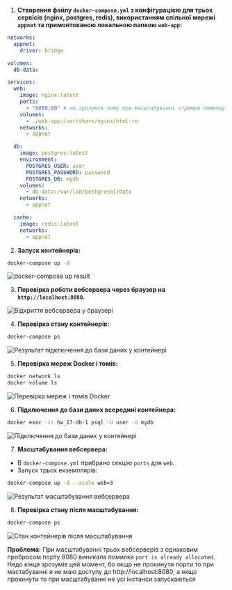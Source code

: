 1. **Створення файлу `docker-compose.yml` з конфігурацією для трьох сервісів (nginx, postgres, redis), використанням спільної мережі `appnet` та примонтованою локальною папкою `web-app`:**

```yaml
networks:
  appnet:
    driver: bridge

volumes:
  db-data:

services:
  web:
    image: nginx:latest
    ports: 
      - "8080:80" # не зрозумів чому при масштабуванні отримую помилку що порт вже зайнятий
    volumes:
      - ./web-app:/usr/share/nginx/html:ro
    networks:
      - appnet

  db:
    image: postgres:latest
    environment:
      POSTGRES_USER: user
      POSTGRES_PASSWORD: password
      POSTGRES_DB: mydb
    volumes:
      - db-data:/var/lib/postgresql/data
    networks:
      - appnet

  cache:
    image: redis:latest
    networks:
      - appnet
```

2. **Запуск контейнерів:**

```bash
docker-compose up -d
```

![docker-compose up result](https://imagedelivery.net/ECvmHqjoZV012XN8LGonQg/a8254249-728a-4712-807f-2af5e6541e00/public)

3. **Перевірка роботи вебсервера через браузер на `http://localhost:8080`.**

![Відкриття вебсервера у браузері](https://imagedelivery.net/ECvmHqjoZV012XN8LGonQg/5da8e683-4216-4a82-93a5-e963ac912500/public)

4. **Перевірка стану контейнерів:**

```bash
docker-compose ps
```

![Результат підключення до бази даних у контейнері](https://imagedelivery.net/ECvmHqjoZV012XN8LGonQg/0f3cc1b2-ab84-419f-3ff3-6086ce2d4900/public)

5. **Перевірка мереж Docker і томів:**

```bash
docker network ls
docker volume ls
```

![Перевірка мереж і томів Docker](https://imagedelivery.net/ECvmHqjoZV012XN8LGonQg/66bfbb12-0f6b-472e-ae88-669fd68c5100/public)

6. **Підключення до бази даних всередині контейнера:**

```bash
docker exec -it hw_17-db-1 psql -U user -d mydb
```

![Підключення до бази даних у контейнері](https://imagedelivery.net/ECvmHqjoZV012XN8LGonQg/0f2a919f-cc0d-41bb-9c4d-4b16ca855e00/public)

7.  **Масштабування вебсервера:**

- В `docker-compose.yml` прибрано секцію `ports` для `web`.
- Запуск трьох екземплярів:

```bash
docker-compose up -d --scale web=3
```

![Результат масштабування вебсервера](https://imagedelivery.net/ECvmHqjoZV012XN8LGonQg/29756257-fa51-464a-e5f0-e58ee3c85000/public)

8. **Перевірка стану після масштабування:**

```bash
docker-compose ps
```

![Стан контейнерів після масштабування](https://imagedelivery.net/ECvmHqjoZV012XN8LGonQg/30921467-cc69-4c23-be17-66f158e80000/public)


**Проблема:** При масштабуванні трьох вебсерверів з однаковим пробросом порту 8080 виникала помилка `port is already allocated`. Недо кінця зрозумів цей момент, бо якщо не прокинути порти то при мастабуванні я не маю доступу до http://localhost:8080, а якщо прокинути то при масштабуванні не усі інстанси запускаються 
